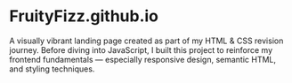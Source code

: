 # FruityFizz.github.io
A visually vibrant landing page created as part of my HTML &amp; CSS revision journey. Before diving into JavaScript, I built this project to reinforce my frontend fundamentals — especially responsive design, semantic HTML, and styling techniques.
